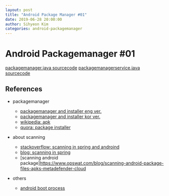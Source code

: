 ```yaml
---
layout: post
title: "Android Package Manager #01"
date: 2019-06-28 20:00:00
author: Sihyeon Kim
categories: android-packagemanager
---
```


# Android Packagemanager #01

[packagemanager.java sourcecode](https://android.googlesource.com/platform/frameworks/base/+/refs/tags/android-6.0.1_r81/core/java/android/content/pm/)
[packagemanagerservice.java sourcecode](https://android.googlesource.com/platform/frameworks/base/+/refs/tags/android-6.0.1_r81/services/core/java/com/android/server/pm)

## References 

- packagemanager
  - [packagemanager and installer eng ver.](http://ghostkei.blogspot.com/2015/09/external-post-in-depth-android-package_32.html)
  - [packagemanager and installer kor ver.](http://kpbird.blogspot.com/2012/10/in-depth-android-package-manager-and.html)
  - [wikipedia: apk](https://en.m.wikipedia.org/wiki/Android_application_package)
  - [quora: package installer](https://www.quora.com/What-is-an-Android-package-installer)


- about scanning  
  - [stackoverflow: scanning in spring and androind ](https://stackoverflow.com/questions/11421085/implementing-spring-like-package-scanning-in-android)
  - [blog: scanning in spring](https://hamait.tistory.com/322)
  - [scanning android package]https://www.opswat.com/blog/scanning-android-package-files-apks-metadefender-cloud

- others  
  - [android boot process](https://hackernoon.com/the-android-boot-process-2ce4c498615b)
